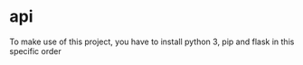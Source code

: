 # api

To make use of this project, you have to install python 3, pip and flask in this specific order
